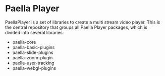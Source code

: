 # Paella Player

PaellaPlayer is a set of libraries to create a multi stream video player. This is the central repository that groups all Paella Player packages, which is divided into several libraries:

- paella-core
- paella-basic-plugins
- paella-slide-plugins
- paella-zoom-plugin
- paella-user-tracking
- paella-webgl-plugins

